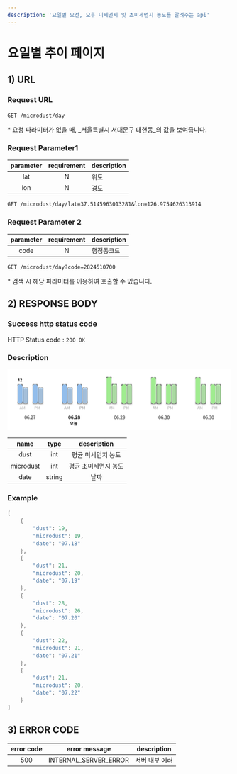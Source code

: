 ```yaml
---
description: '요일별 오전, 오후 미세먼지 및 초미세먼지 농도를 알려주는 api'
---
```


# 요일별 추이 페이지

## 1\) URL

### Request URL

```text
GET /microdust/day
```

\* 요청 파라미터가 없을 때, _서울특별시 서대문구 대현동_의 값을 보여줍니다.

### Request Parameter1

| parameter | requirement | description |
| :---: | :---: | :--- |
| lat | N | 위도 |
| lon | N | 경도 |

```text
GET /microdust/day/lat=37.5145963013281&lon=126.9754626313914
```

### Request Parameter 2

| parameter | requirement | description |
| :---: | :---: | :--- |
| code | N | 행정동코드 |

```text
GET /microdust/day?code=2824510700
```

\* 검색 시 해당 파라미터를 이용하여 호출할 수 있습니다.

## 2\) RESPONSE BODY

### Success http status code

HTTP Status code : `200 OK`

### Description

![day](../../.gitbook/assets/.png%20%283%29.png)

| name | type | description |
| :---: | :---: | :---: |
| dust | int | 평균 미세먼지 농도 |
| microdust | int | 평균 초미세먼지 농도 |
| date | string | 날짜 |

### Example

```java
[
    {
        "dust": 19,
        "microdust": 19,
        "date": "07.18"
    },
    {
        "dust": 21,
        "microdust": 20,
        "date": "07.19"
    },
    {
        "dust": 28,
        "microdust": 26,
        "date": "07.20"
    },
    {
        "dust": 22,
        "microdust": 21,
        "date": "07.21"
    },
    {
        "dust": 21,
        "microdust": 20,
        "date": "07.22"
    }
]
```

## 3\) ERROR CODE

| error code | error message | description |
| :---: | :---: | :---: |
| 500 | INTERNAL\_SERVER\_ERROR | 서버 내부 에러 |

